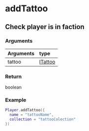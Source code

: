 # addTattoo
## Check player is in faction
### Arguments
| Arguments    | type |
| ---------- | :--------- |
| tattoo | [ITattoo](../../../../core/interface/interfaces.md#itattoo) |

### Return 
boolean

### Example
```lua
Player.addTattoo({
  name = "tattooName",
  collection = "tattooColection"
})
```